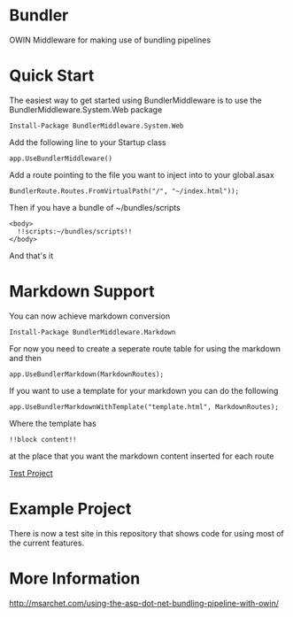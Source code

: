 Bundler
=======

OWIN Middleware for making use of bundling pipelines


Quick Start
===========

The easiest way to get started using BundlerMiddleware is to use the BundlerMiddleware.System.Web package

    Install-Package BundlerMiddleware.System.Web
    

Add the following line to your Startup class

    app.UseBundlerMiddleware()
    

Add a route pointing to the file you want to inject into to your global.asax

    
    BundlerRoute.Routes.FromVirtualPath("/", "~/index.html"));
    

Then if you have a bundle of ~/bundles/scripts

  <html>
  
    <body>
      !!scripts:~/bundles/scripts!!
    </body>
  </html>
  
And that's it


Markdown Support
================

You can now achieve markdown conversion

    Install-Package BundlerMiddleware.Markdown
    
For now you need to create a seperate route table for using the markdown and then

    app.UseBundlerMarkdown(MarkdownRoutes);
    
If you want to use a template for your markdown you can do the following

    app.UseBundlerMarkdownWithTemplate("template.html", MarkdownRoutes);
    
Where the template has 

    !!block content!!

at the place that you want the markdown content inserted for each route

[Test Project](https://github.com/msarchet/Bundler/tree/master/BundlerTestSite)

Example Project
===============

There is now a test site in this repository that shows code for using most of the current features.



More Information
================

http://msarchet.com/using-the-asp-dot-net-bundling-pipeline-with-owin/
